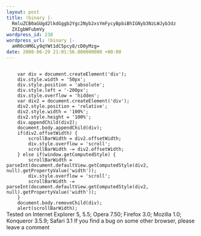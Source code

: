 ```yaml
---
layout: post
title: !binary |-
  RmluZCB0aGUgd2lkdGggb2Ygc2Nyb2xsYmFycyBpbiBhIGNyb3NzLWJyb3dz
  ZXIgbWFubmVy
wordpress_id: 238
wordpress_url: !binary |-
  aHR0cHM6Ly9qYWt1dC5pcy8/cD0yMzg=
date: 2008-06-29 21:01:56.000000000 +00:00
---
```

<code>
	var div = document.createElement('div');
	div.style.width = '50px';
	div.style.position = 'absolute';
	div.style.left = '-200px';
	div.style.overflow = 'hidden';
	var div2 = document.createElement('div');
	div2.style.position = 'relative';
	div2.style.width = '100%';
	div2.style.height = '100%';
	div.appendChild(div2);
	document.body.appendChild(div);
	if(div2.offsetWidth) {
		scrollBarWidth = div2.offsetWidth;
		div.style.overflow = 'scroll';
		scrollBarWidth -= div2.offsetWidth;
	} else if(window.getComputedStyle) {
		scrollBarWidth = parseInt(document.defaultView.getComputedStyle(div2, null).getPropertyValue('width'));
		div.style.overflow = 'scroll';
		scrollBarWidth -= parseInt(document.defaultView.getComputedStyle(div2, null).getPropertyValue('width'));
	}
	document.body.removeChild(div);
	alert(scrollBarWidth);
</code>
Tested on Internet Explorer 5, 5.5; Opera 7.50; Firefox 3.0; Mozilla 1.0; Konqueror 3.5.9; Safari 3.1
If you find a bug on some other browser, please leave a comment
